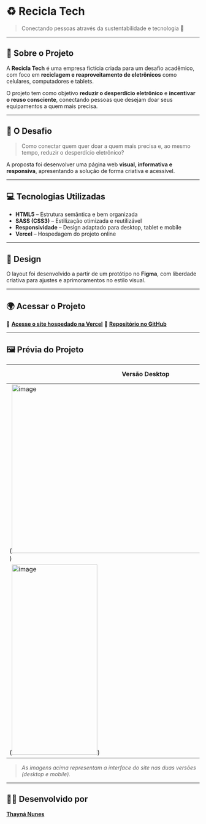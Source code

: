 # ♻️ Recicla Tech  

> Conectando pessoas através da sustentabilidade e tecnologia 🌱  

---

## 🧩 Sobre o Projeto  

A **Recicla Tech** é uma empresa fictícia criada para um desafio acadêmico, com foco em **reciclagem e reaproveitamento de eletrônicos** como celulares, computadores e tablets.  

O projeto tem como objetivo **reduzir o desperdício eletrônico** e **incentivar o reuso consciente**, conectando pessoas que desejam doar seus equipamentos a quem mais precisa.

---

## 🧠 O Desafio  

> Como conectar quem quer doar a quem mais precisa e, ao mesmo tempo, reduzir o desperdício eletrônico?  

A proposta foi desenvolver uma página web **visual, informativa e responsiva**, apresentando a solução de forma criativa e acessível.

---

## 💻 Tecnologias Utilizadas  

- **HTML5** – Estrutura semântica e bem organizada  
- **SASS (CSS3)** – Estilização otimizada e reutilizável  
- **Responsividade** – Design adaptado para desktop, tablet e mobile  
- **Vercel** – Hospedagem do projeto online  

---

## 🎨 Design  

O layout foi desenvolvido a partir de um protótipo no **Figma**, com liberdade criativa para ajustes e aprimoramentos no estilo visual.

---

## 🌍 Acessar o Projeto  

🔗 [**Acesse o site hospedado na Vercel**](https://recicla-tech-vnw.vercel.app/)
💾 [**Repositório no GitHub**](https://github.com/thaysnuns/recicla-tech)  

---

## 🖼️ Prévia do Projeto  

| Versão Desktop | Versão Mobile |
|----------------|----------------|
| (<img width="704" height="440" alt="image" src="https://github.com/user-attachments/assets/db014d3c-5051-4964-b5bb-9a3b0a4abec8" />) 
|(<img width="223" height="496" alt="image" src="https://github.com/user-attachments/assets/34701c52-b7ce-4d33-b729-ff94c2642f7e" />) |


> *As imagens acima representam a interface do site nas duas versões (desktop e mobile).*

---

## 👩‍💻 Desenvolvido por  

[**Thayná Nunes**](https://github.com/thaysnuns)

